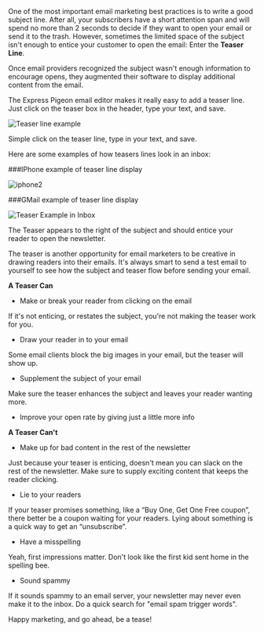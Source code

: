 One of the most important email marketing best practices is to write a
good subject line. After all, your subscribers have a short attention
span and will spend no more than 2 seconds to decide if they want to
open your email or send it to the trash. However, sometimes the limited
space of the subject isn&apos;t enough to entice your customer to open the
email: Enter the **Teaser Line**.

Once email providers recognized the subject wasn&apos;t enough information to
encourage opens, they augmented their software to display additional
content from the email.

The Express Pigeon email editor makes it really easy to add a teaser
line. Just click on the teaser box in the header, type your text, and
save.

![Teaser line example](/blog/images/2012/image-12-13-12-at-11-42-pm.png "Teaser line example")

Simple click on the teaser line, type in your text,
and save.

Here are some examples of how teasers lines look in an inbox:

###IPhone example of teaser line display

![iphone2](/blog/images/2012/iphone2-e1355209684720.png "iphone2")

###GMail example of teaser line display

![Teaser Example in Inbox](/blog/images/2012/image-12-14-12-at-12-00-am.png "Teaser Example in Inbox")

The Teaser appears to the right of the subject and should entice your reader to open the newsletter.

The teaser is another opportunity for email marketers to be creative in
drawing readers into their emails. It&apos;s always smart to send a test
email to yourself to see how the subject and teaser flow before sending
your email.

**A Teaser Can**


* Make or break your reader from clicking on the email

If it&apos;s not enticing, or restates the subject, you&apos;re not making the
teaser work for you.


* Draw your reader in to your email

Some email clients block the big images in your email, but the teaser
will show up.


* Supplement the subject of your email

Make sure the teaser enhances the subject and leaves your reader wanting
more.

* Improve your open rate by giving just a little more info

**A Teaser Can&apos;t**

* Make up for bad content in the rest of the newsletter


Just because your teaser is enticing, doesn&apos;t mean you can slack on the
rest of the newsletter. Make sure to supply exciting content that keeps
the reader clicking.

* Lie to your readers

If your teaser promises something, like a “Buy One, Get One Free
coupon”, there better be a coupon waiting for your readers. Lying about
something is a quick way to get an “unsubscribe”.

* Have a misspelling

Yeah, first impressions matter. Don&apos;t look like the first kid sent home
in the spelling bee.

* Sound spammy

If it sounds spammy to an email server, your newsletter may never even
make it to the inbox. Do a quick search for "email spam trigger words".

Happy marketing, and go ahead, be a tease!